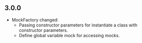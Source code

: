 ## 3.0.0
- MockFactory changed:
    -  Passing constructor parameters for instantiate a class with constructor parameters.
    - Define global variable mock for accessing mocks.